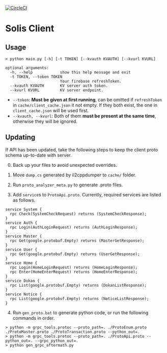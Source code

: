 [![CircleCI](https://circleci.com/gh/MalitsPlus/SolisClient/tree/master.svg?style=shield&circle-token=cc6ec2eea021e431785d7d719d53afaf60747f83)](https://circleci.com/gh/MalitsPlus/SolisClient/tree/master)

# Solis Client 

## Usage
```
> python main.py [-h] [-t TOKEN] [--kvauth KVAUTH] [--kvurl KVURL]

optional arguments:
  -h, --help            show this help message and exit
  -t TOKEN, --token TOKEN
                        Your firebase refreshToken.
  --kvauth KVAUTH       KV server auth token.
  --kvurl KVURL         KV server endpoint.
```
- `--token`: **Must be given at first running**, can be omitted if `refreshToken` in `cache/client_cache.json` it not empty. If they both exist, the one in `client_cache.json` will be used first. 
- `--kvauth, --kvurl`: Both of them **must be present at the same time**, otherwise they will be ignored. 

## Updating
If API has been updated, take the following steps to keep the client proto schema up-to-date with server. 

0. Back up your files to avoid unexpected overrides. 

1. Move `dump.cs` generated by il2cppdumper to `cache/` folder. 

2. Run `proto_analyzer_meta.py` to generate .proto files. 

3. Add `service`s to `ProtoApi.proto`. Currently, required services are listed as follows. 
```
service System {
  rpc Check(SystemCheckRequest) returns (SystemCheckResponse);
}
service Auth {
  rpc Login(AuthLoginRequest) returns (AuthLoginResponse);
}
service Master {
  rpc Get(google.protobuf.Empty) returns (MasterGetResponse);
}
service User {
  rpc Get(google.protobuf.Empty) returns (UserGetResponse);
}
service Home {
  rpc Login(HomeLoginRequest) returns (HomeLoginResponse);
  rpc Enter(HomeEnterRequest) returns (HomeEnterResponse);
}
service Dokan {
  rpc List(google.protobuf.Empty) returns (DokanListResponse);
}
service Notice {
  rpc List(google.protobuf.Empty) returns (NoticeListResponse);
}
```

4. Run `gen_proto.bat` to generate python code, or run the following commands in order. 
```
> python -m grpc_tools.protoc --proto_path=. ./ProtoEnum.proto ./ProtoMaster.proto ./ProtoTransaction.proto --python_out=.
> python -m grpc_tools.protoc --proto_path=. ./ProtoApi.proto --python_out=. --grpc_python_out=.
> python gen_grpc_aftermath.py
```
